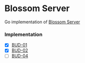 # Blossom Server

Go implementation of [Blossom Server](https://github.com/hzrd149/blossom/blob/master/Server.md)

### Implementation
- [x] [BUD-01](https://github.com/hzrd149/blossom/blob/master/buds/01.md)
- [x] [BUD-02](https://github.com/hzrd149/blossom/blob/master/buds/02.md)
- [ ] [BUD-04](https://github.com/hzrd149/blossom/blob/master/buds/04.md)
